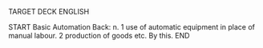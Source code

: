 TARGET DECK
ENGLISH

START
Basic
Automation
Back: n. 1 use of automatic equipment in place of manual labour. 2 production of goods etc. By this.
END
